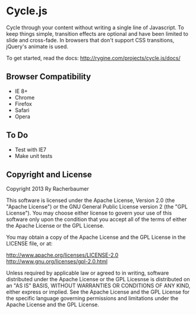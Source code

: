 Cycle.js
=================

Cycle through your content without writing a single line of Javascript. To keep things simple, transition effects are optional and have been limited to slide and cross-fade. In browsers that don't support CSS transitions, jQuery's animate is used.

To get started, read the docs: http://rygine.com/projects/cycle.js/docs/

Browser Compatibility
--------------------
* IE 8+
* Chrome
* Firefox
* Safari
* Opera

To Do
--------------------

* Test with IE7
* Make unit tests

Copyright and License
---------------------

Copyright 2013 Ry Racherbaumer

This software is licensed under the Apache License, Version 2.0 (the "Apache License") or the GNU 
General Public License version 2 (the "GPL License"). You may choose either license to govern your 
use of this software only upon the condition that you accept all of the terms of either the Apache 
License or the GPL License. 

You may obtain a copy of the Apache License and the GPL License in the LICENSE file, or at:

http://www.apache.org/licenses/LICENSE-2.0
http://www.gnu.org/licenses/gpl-2.0.html

Unless required by applicable law or agreed to in writing, software distributed under the Apache License 
or the GPL Licesnse is distributed on an "AS IS" BASIS, WITHOUT WARRANTIES OR CONDITIONS OF ANY KIND, 
either express or implied. See the Apache License and the GPL License for the specific language governing 
permissions and limitations under the Apache License and the GPL License.

